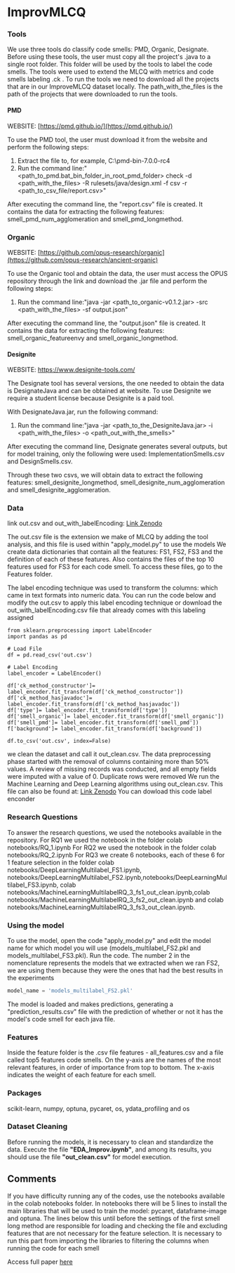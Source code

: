 # ImprovMLCQ

### Tools

We use three tools do classify code smells: PMD, Organic, Designate.
Before using these tools, the user must copy all the project's .java to a single root folder. This folder will be used by the tools to label the code smells.
The tools were used to extend the MLCQ with metrics and code smells labeling .ck .
To run the tools we need to download all the projects that are in our ImproveMLCQ dataset locally.
The path_with_the_files is the path of the projects that were downloaded to run the tools.

#### PMD
WEBSITE: [https://pmd.github.io/](https://pmd.github.io/)

To use the PMD tool, the user must download it from the website and perform the following steps:

1. Extract the file to, for example, C:\pmd-bin-7.0.0-rc4
2. Run the command line:"<path_to_pmd.bat_bin_folder_in_root_pmd_folder> check -d <path_with_the_files> -R rulesets/java/design.xml -f csv -r <path_to_csv_file/report.csv>"

After executing the command line, the "report.csv" file is created. It contains the data for extracting the following features: smell_pmd_num_agglomeration and smell_pmd_longmethod.
### Organic
WEBSITE: [https://github.com/opus-research/organic](https://github.com/opus-research/ancient-organic)

To use the Organic tool and obtain the data, the user must access the OPUS repository through the link and download the .jar file and perform the following steps:

1. Run the command line:"java -jar <path_to_organic-v0.1.2.jar> -src <path_with_the_files> -sf output.json"

After executing the command line, the "output.json" file is created. It contains the data for extracting the following features: smell_organic_featureenvy and smell_organic_longmethod.

#### Designite
WEBSITE: https://www.designite-tools.com/

The Designate tool has several versions, the one needed to obtain the data is DesignateJava and can be obtained at website.
To use Designite we require a student license because Designite is a paid tool.

With DesignateJava.jar, run the following command:

1. Run the command line:"java -jar <path_to_the_DesigniteJava.jar> -i <path_with_the_files> -o <path_out_with_the_smells>"

After executing the command line, Designate generates several outputs, but for model training, only the following were used: ImplementationSmells.csv and DesignSmells.csv.

Through these two csvs, we will obtain data to extract the following features: smell_designite_longmethod, smell_designite_num_agglomeration and smell_designite_agglomeration.

### Data
link out.csv and out_with_labelEncoding: [Link Zenodo](https://zenodo.org/records/14834187)

The out.csv file is the extension we make of MLCQ by adding the tool analysis, and this file is used within "apply_model.py" to use the models
We create data dictionaries that contain all the features: FS1, FS2, FS3 and the definition of each of these features.
Also contains the files of the top 10 features used for FS3 for each code smell.
To access these files, go to the Features folder.

The label encoding technique was used to transform the columns: which came in text formats into numeric data.
You can run the code below and modify the out.csv to apply this label encoding technique or download the out_with_labelEncoding.csv file that already comes with this labeling assigned

```
from sklearn.preprocessing import LabelEncoder
import pandas as pd

# Load File
df = pd.read_csv('out.csv')

# Label Encoding
label_encoder = LabelEncoder()

df['ck_method_constructor']= label_encoder.fit_transform(df['ck_method_constructor'])
df['ck_method_hasjavadoc']= label_encoder.fit_transform(df['ck_method_hasjavadoc'])
df['type']= label_encoder.fit_transform(df['type'])
df['smell_organic']= label_encoder.fit_transform(df['smell_organic'])
df['smell_pmd']= label_encoder.fit_transform(df['smell_pmd'])
f['background']= label_encoder.fit_transform(df['background'])

df.to_csv('out.csv', index=False)
```

we clean the dataset and call it out_clean.csv. 
The data preprocessing phase started with the removal of columns containing more than 50% values. 
A review of missing records was conducted, and all empty fields were imputed with a value of 0.
Duplicate rows were removed
We run the Machine Learning and Deep Learning algorithms using out_clean.csv. This file can also be found at: [Link Zenodo](https://zenodo.org/records/14834187)
You can dowload this code label enconder 
### Research Questions

To answer the research questions, we used the notebooks available in the repository.
For RQ1 we used the notebook in the folder colab notebooks/RQ_1.ipynb
For RQ2 we used the notebook in the folder colab notebooks/RQ_2.ipynb
For RQ3 we create 6 notebooks, each of these 6 for 1 feature selection in the folder colab notebooks/DeepLearningMultilabel_FS1.ipynb, notebooks/DeepLearningMultilabel_FS2.ipynb,notebooks/DeepLearningMultilabel_FS3.ipynb, colab notebooks/MachineLearningMultilabelRQ_3_fs1_out_clean.ipynb,colab notebooks/MachineLearningMultilabelRQ_3_fs2_out_clean.ipynb and colab notebooks/MachineLearningMultilabelRQ_3_fs3_out_clean.ipynb.

### Using the model

To use the model, open the code "apply_model.py" and edit the model name for which model you will use (models_multilabel_FS2.pkl and models_multilabel_FS3.pkl). Run the code.
The number 2 in the nomenclature represents the models that we extracted when we ran FS2, we are using them because they were the ones that had the best results in the experiments


```Python
model_name = 'models_multilabel_FS2.pkl' 
```

The model is loaded and makes predictions, generating a "prediction_results.csv" file with the prediction of whether or not it has the model's code smell for each java file.
### Features
Inside the feature folder is the .csv file features - all_features.csv and a file called top5 features code smells. On the y-axis are the names of the most relevant features, in order of importance from top to bottom. The x-axis indicates the weight of each feature for each smell.

### Packages
scikit-learn, numpy, optuna, pycaret, os, ydata_profiling and os

### Dataset Cleaning
Before running the models, it is necessary to clean and standardize the data. Execute the file **"EDA_Improv.ipynb"**, and among its results, you should use the file **"out_clean.csv"** for model execution.

## Comments

If you have difficulty running any of the codes, use the notebooks available in the colab notebooks folder.
In notebooks there will be 5 lines to install the main libraries that will be used to train the model: pycaret, dataframe-image and optuna.
The lines below this until before the settings of the first smell long method are responsible for loading and checking the file and excluding features that are not necessary for the feature selection.
It is necessary to run this part from importing the libraries to filtering the columns when running the code for each smell

Access full paper [here](SBCARS_2025___ImprovMLCQ.pdf)
